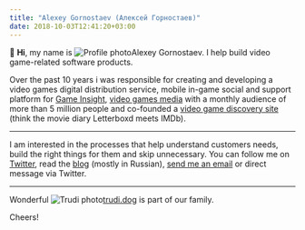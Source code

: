 ```yaml
---
title: "Alexey Gornostaev (Алексей Горностаев)"
date: 2018-10-03T12:41:20+03:00
---
```


👋 __Hi__, my name is ![Profile photo](/img/profile-photo.jpg)Alexey Gornostaev. I help build video game-related software products. 

Over the past 10 years i was responsible for creating and developing a video games digital distribution service, mobile in-game social and support platform for [Game Insight](https://www.game-insight.com/en), [video games media](https://kanobu.ru/) with a monthly audience of more than 5 million people and co-founded a [video game discovery site](https://rawg.io/) (think the movie diary Letterboxd meets IMDb).

---

I am interested in the processes that help understand customers needs,  build the right things for them and skip unnecessary. You can follow me on [Twitter](https://twitter.com/#!/accujazz), read the [blog](/posts) (mostly in Russian), [send me an email](mailto:me@alexey.is) or direct message via Twitter.

---

<!--
Some sample entries from the blog:

- [О форме, функции и вреде паттерн-мышления](/posts/2020-03-31-form-function-and-pattern-based-thinking/)
- [О скраме и зацикленности на скорости](/posts/2020-03-20-scrum-and-fixation-on-speed/)
- [Если не получается ремоут, то и в офисе у вас что-то не так](/posts/2020-03-17-remote-work-struggles/)
- [Re: «Чума на оба ваших стора»](/posts/re-plague-on-games-markets/)
- [You Have Nothing to Play](/posts/you-have-nothing-to-play/)
- [Video Game Markets Fail at Recommending Games](/posts/video-game-markets-fail-at-recommending-games/)

---
-->

Wonderful ![Trudi photo](/img/trudi.jpg)[trudi.dog](http://trudi.dog) is part of our family.

Cheers!

